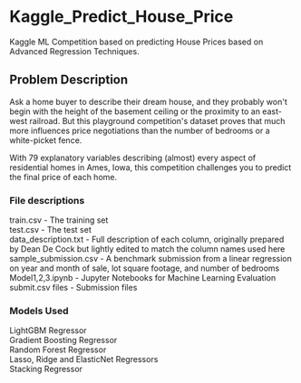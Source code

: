 # Kaggle_Predict_House_Price
Kaggle ML Competition based on predicting House Prices based on Advanced Regression Techniques. </br >
## Problem Description
Ask a home buyer to describe their dream house, and they probably won't begin with the height of the basement ceiling or the proximity to an east-west railroad. But this playground competition's dataset proves that much more influences price negotiations than the number of bedrooms or a white-picket fence.</br>

With 79 explanatory variables describing (almost) every aspect of residential homes in Ames, Iowa, this competition challenges you to predict the final price of each home.</br>

### File descriptions
train.csv - The training set </br>
test.csv - The test set </br>
data_description.txt - Full description of each column, originally prepared by Dean De Cock but lightly edited to match the column names used here </br>
sample_submission.csv - A benchmark submission from a linear regression on year and month of sale, lot square footage, and number of bedrooms </br>
Model1,2,3.ipynb - Jupyter Notebooks for Machine Learning Evaluation </br>
submit.csv files - Submission files </br>

### Models Used
LightGBM Regressor </br>
Gradient Boosting Regressor </br>
Random Forest Regressor </br>
Lasso, Ridge and ElasticNet Regressors </br>
Stacking Regressor </br>




